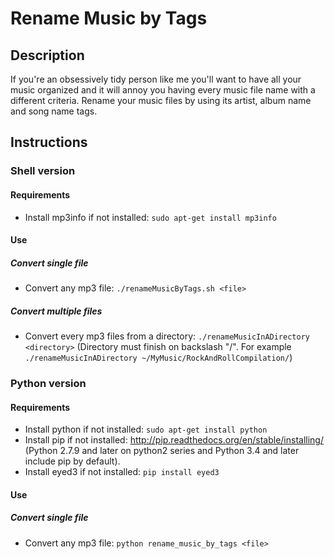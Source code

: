 # Rename Music by Tags

## Description

If you're an obsessively tidy person like me you'll want to have all your music organized and it will annoy you having every music file name with a different criteria. Rename your music files by using its artist, album name and song name tags.

## Instructions

### Shell version

#### Requirements

* Install mp3info if not installed: `sudo apt-get install mp3info`

#### Use

##### Convert single file

* Convert any mp3 file: `./renameMusicByTags.sh <file>`

##### Convert multiple files

* Convert every mp3 files from a directory: `./renameMusicInADirectory <directory>` (Directory must finish on backslash "/". For example `./renameMusicInADirectory ~/MyMusic/RockAndRollCompilation/`)

### Python version

#### Requirements

* Install python if not installed: `sudo apt-get install python`
* Install pip if not installed: http://pip.readthedocs.org/en/stable/installing/ (Python 2.7.9 and later on python2 series and Python 3.4 and later include pip by default).
* Install eyed3 if not installed: `pip install eyed3`

#### Use

##### Convert single file

* Convert any mp3 file: `python rename_music_by_tags <file>`
